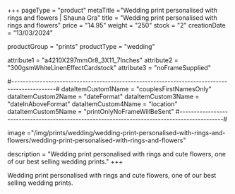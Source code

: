 +++
pageType = "product"
metaTitle ="Wedding print personalised with rings and flowers | Shauna Gra"
title = "Wedding print personalised with rings and flowers"
price = "14.95"
weight = "250" 
stock = "2"
creationDate = "13/03/2024"

productGroup = "prints"
productType = "wedding"

 
attribute1 = "a4210X297mmOr8_3X11_7Inches" 
attribute2 = "300gsmWhiteLinenEffectCardstock"
attribute3 = "noFrameSupplied"

#---------------------------------------------------------------------------------------------#
dataItemCustom1Name = "couplesFirstNamesOnly"
dataItemCustom2Name = "dateFormat"
dataItemCustom3Name = "dateInAboveFormat"
dataItemCustom4Name = "location"
dataItemCustom5Name = "printOnlyNoFrameWillBeSent"
#---------------------------------------------------------------------------------------------#

image ="/img/prints/wedding/wedding-print-personalised-with-rings-and-flowers/wedding-print-personalised-with-rings-and-flowers"

description = "Wedding print personalised with rings and cute flowers, one of our best selling wedding prints."
+++

Wedding print personalised with rings and cute flowers, one of our best selling wedding prints.
